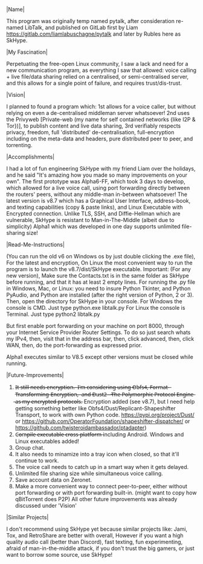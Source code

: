 |Name|

This program was originally temp named pytalk, 
after consideration re-named LibTalk, 
and published on GitLab first by Liam https://gitlab.com/liamlabuschagne/pytalk 
and later by Rubles here as SkHype.

|My Fascination|

Perpetuating the free-open Linux community, 
I saw a lack and need for a new communication program, 
as everything I saw that allowed: 
voice calling + live file/data sharing relied on a centralised, 
or semi-centralised server, 
and this allows for a single point of failure, and requires trust/dis-trust. 

|Vision|

I planned to found a program which: 
1st allows for a voice caller, 
but without relying on even a de-centralised middleman server whatsoever! 
2nd uses the Privyweb [Private-web (my name for self contained networks {like I2P & Tor})], 
to publish content and live data sharing, 
3rd verifiably respects privacy, freedom, full 'distributed' de-centralisation, 
full-encryption including on the meta-data and headers, 
pure distributed peer to peer, and torrenting.

|Accomplishments|

I had a lot of fun engineering SkHype with my friend Liam over the holidays, 
and he said "It's amazing how you made so many improvements on your own". 
The first prototype was Alpha6-FF, which took 3 days to develop, 
which allowed for a live voice call, 
using port forwarding directly between the routers' peers, 
without any middle-man in-between whatsoever! 
The latest version is v8.7 which has a Graphical User Interface, 
address-book, and texting capabilities (copy & paste links), and Linux Executable with Encrypted connection.
Unlike TLS, SSH, and Diffie-Hellman which are vulnerable, 
SkHype is resistant to Man-in-The-Middle (albeit due to simplicity)
Alpha1 which was developed in one day supports unlimited file-sharing size! 

|Read-Me-Instructions|

(You can run the old v6 on Windows os by just double clicking the .exe file), For the latest and encryption, On Linux the most convenient way to run the program is to launch the v8.7/dist/SkHype executable. 
Important: (For any new version), Make sure the Contacts.txt is in the same folder as SkHype before running, 
and that it has at least 2 empty lines. 
For running the .py file in Windows, Mac, or Linux: you need to insure Python Tkinter, 
and Python PyAudio, and Python are installed (after the right version of Python, 2 or 3). 
Then, open the directory for SkHype in your console. 
For Windows the console is CMD. Just type python.exe libtalk.py 
For Linux the console is Terminal. Just type python2 libtalk.py

But first enable port forwarding on your machine on port 8000, 
through your Internet Service Provider Router Settings. 
To do so just search whats my IPv4, then, 
visit that in the address bar, then, 
click advanced, then, click WAN, then, 
do the port-forwarding as expressed prior. 

Alpha1 executes similar to V8.5 except other versions must be closed while running.

|Future-Improvements|
1. I̶t̶ ̶s̶t̶i̶l̶l̶ ̶n̶e̶e̶d̶s̶ ̶e̶n̶c̶r̶y̶p̶t̶i̶o̶n̶.̶ ̶
̶I̶'̶m̶ ̶c̶o̶n̶s̶i̶d̶e̶r̶i̶n̶g̶ ̶u̶s̶i̶n̶g̶ ̶O̶b̶f̶s̶4̶,̶ ̶F̶o̶r̶m̶a̶t̶-̶T̶r̶a̶n̶s̶f̶o̶r̶m̶i̶n̶g̶-̶E̶n̶c̶r̶y̶p̶t̶i̶o̶n̶,̶ ̶
̶a̶n̶d̶ ̶D̶u̶s̶t̶2̶ ̶-̶ ̶T̶h̶e̶ ̶P̶o̶l̶y̶m̶o̶r̶p̶h̶i̶c̶ ̶P̶r̶o̶t̶o̶c̶o̶l̶ ̶E̶n̶g̶i̶n̶e̶ ̶a̶s̶ ̶m̶y̶ ̶e̶n̶c̶r̶y̶p̶t̶e̶d̶ ̶p̶r̶o̶t̶o̶c̶o̶l̶s̶.  Encryption added (see v8.7), 
but I need help getting something better like Obfs4/Dust/Replicant-Shapeshifter Transport, to work with own Python code. https://pypi.org/project/Dust/ or https://github.com/OperatorFoundation/shapeshifter-dispatcher/ or https://github.com/twisteroidambassador/ptadapter)
2. C̶o̶m̶p̶i̶l̶e̶ ̶e̶x̶e̶c̶u̶t̶a̶b̶l̶e̶ ̶c̶r̶o̶s̶s̶-̶p̶l̶a̶t̶f̶o̶r̶m̶ including Android. Windows and Linux executables added!
3. Group chat. 
4. It also needs to minamize into a tray icon when closed, so that it'll continue to work. 
5. The voice call needs to catch up in a smart way when it gets delayed. 
6. Unlimited file sharing size while simultaneous voice calling. 
7. Save account data on Zeronet. 
8. Make a more convenient way to connect peer-to-peer, 
either without port forwarding or with port forwarding built-in. (might want to copy how qBitTorrent does P2P)
All other future improvements was already discussed under 'Vision' 

|Similar Projects|

I don't recommend using SkHype yet because similar projects like: 
Jami, Tox, and RetroShare are better with overall, 
However if you want a high quality audio call (better than Discord), fast texting, 
fun experimenting, afraid of man-in-the-middle attack, 
if you don't trust the big gamers, or just want to borrow some source, use SkHype!
